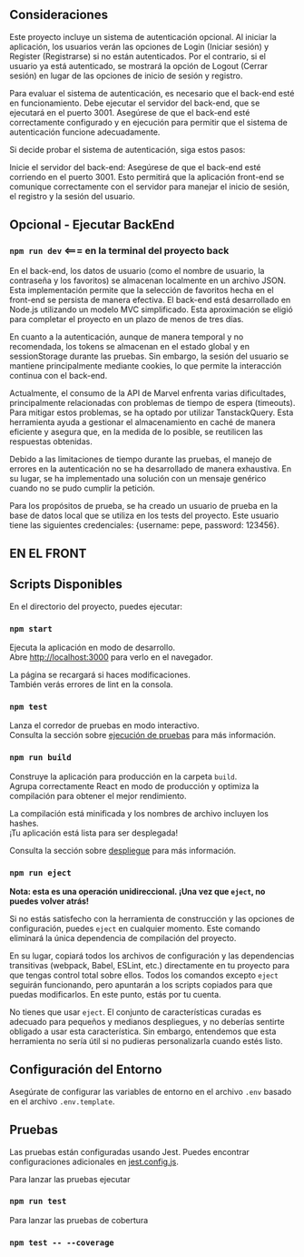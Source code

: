 ## Consideraciones

Este proyecto incluye un sistema de autenticación opcional. Al iniciar la aplicación, los usuarios verán las opciones de Login (Iniciar sesión) y Register (Registrarse) si no están autenticados. Por el contrario, si el usuario ya está autenticado, se mostrará la opción de Logout (Cerrar sesión) en lugar de las opciones de inicio de sesión y registro.

Para evaluar el sistema de autenticación, es necesario que el back-end esté en funcionamiento. Debe ejecutar el servidor del back-end, que se ejecutará en el puerto 3001. Asegúrese de que el back-end esté correctamente configurado y en ejecución para permitir que el sistema de autenticación funcione adecuadamente.

Si decide probar el sistema de autenticación, siga estos pasos:

Inicie el servidor del back-end: Asegúrese de que el back-end esté corriendo en el puerto 3001. Esto permitirá que la aplicación front-end se comunique correctamente con el servidor para manejar el inicio de sesión, el registro y la sesión del usuario.

## Opcional - Ejecutar BackEnd

### `npm run dev` <=== en la terminal del proyecto back

En el back-end, los datos de usuario (como el nombre de usuario, la contraseña y los favoritos) se almacenan localmente en un archivo JSON. Esta implementación permite que la selección de favoritos hecha en el front-end se persista de manera efectiva. El back-end está desarrollado en Node.js utilizando un modelo MVC simplificado. Esta aproximación se eligió para completar el proyecto en un plazo de menos de tres días.

En cuanto a la autenticación, aunque de manera temporal y no recomendada, los tokens se almacenan en el estado global y en sessionStorage durante las pruebas. Sin embargo, la sesión del usuario se mantiene principalmente mediante cookies, lo que permite la interacción continua con el back-end.

Actualmente, el consumo de la API de Marvel enfrenta varias dificultades, principalmente relacionadas con problemas de tiempo de espera (timeouts). Para mitigar estos problemas, se ha optado por utilizar TanstackQuery. Esta herramienta ayuda a gestionar el almacenamiento en caché de manera eficiente y asegura que, en la medida de lo posible, se reutilicen las respuestas obtenidas.

Debido a las limitaciones de tiempo durante las pruebas, el manejo de errores en la autenticación no se ha desarrollado de manera exhaustiva. En su lugar, se ha implementado una solución con un mensaje genérico cuando no se pudo cumplir la petición.

Para los propósitos de prueba, se ha creado un usuario de prueba en la base de datos local que se utiliza en los tests del proyecto. Este usuario tiene las siguientes credenciales: {username: pepe, password: 123456}.

## EN EL FRONT

## Scripts Disponibles

En el directorio del proyecto, puedes ejecutar:

### `npm start`

Ejecuta la aplicación en modo de desarrollo.\
Abre [http://localhost:3000](http://localhost:3000) para verlo en el navegador.

La página se recargará si haces modificaciones.\
También verás errores de lint en la consola.

### `npm test`

Lanza el corredor de pruebas en modo interactivo.\
Consulta la sección sobre [ejecución de pruebas](https://facebook.github.io/create-react-app/docs/running-tests) para más información.

### `npm run build`

Construye la aplicación para producción en la carpeta `build`.\
Agrupa correctamente React en modo de producción y optimiza la compilación para obtener el mejor rendimiento.

La compilación está minificada y los nombres de archivo incluyen los hashes.\
¡Tu aplicación está lista para ser desplegada!

Consulta la sección sobre [despliegue](https://facebook.github.io/create-react-app/docs/deployment) para más información.

### `npm run eject`

**Nota: esta es una operación unidireccional. ¡Una vez que `eject`, no puedes volver atrás!**

Si no estás satisfecho con la herramienta de construcción y las opciones de configuración, puedes `eject` en cualquier momento. Este comando eliminará la única dependencia de compilación del proyecto.

En su lugar, copiará todos los archivos de configuración y las dependencias transitivas (webpack, Babel, ESLint, etc.) directamente en tu proyecto para que tengas control total sobre ellos. Todos los comandos excepto `eject` seguirán funcionando, pero apuntarán a los scripts copiados para que puedas modificarlos. En este punto, estás por tu cuenta.

No tienes que usar `eject`. El conjunto de características curadas es adecuado para pequeños y medianos despliegues, y no deberías sentirte obligado a usar esta característica. Sin embargo, entendemos que esta herramienta no sería útil si no pudieras personalizarla cuando estés listo.

## Configuración del Entorno

Asegúrate de configurar las variables de entorno en el archivo `.env` basado en el archivo `.env.template`.

## Pruebas

Las pruebas están configuradas usando Jest. Puedes encontrar configuraciones adicionales en [jest.config.js](jest.config.js).

Para lanzar las pruebas ejecutar

### `npm run test`

Para lanzar las pruebas de cobertura

### `npm test -- --coverage`
